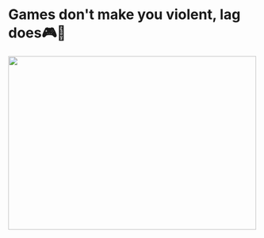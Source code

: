 # Games don't make you violent, lag does🎮🔫

<img src = "https://media.giphy.com/media/y0NFayaBeiWEU/giphy.gif" width = "500" height = "350"/>